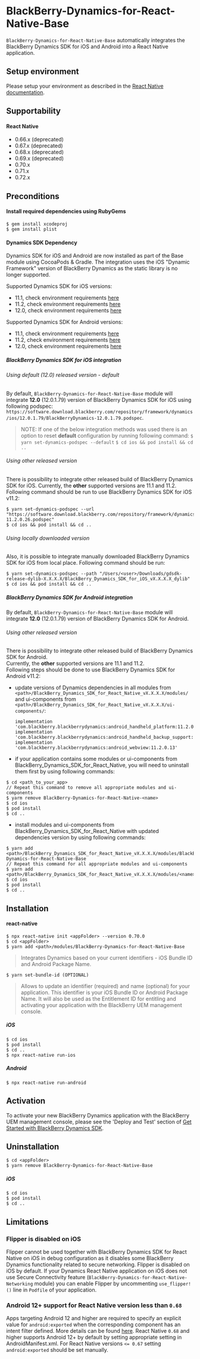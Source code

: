 # BlackBerry-Dynamics-for-React-Native-Base

`BlackBerry-Dynamics-for-React-Native-Base` automatically integrates the BlackBerry Dynamics SDK for iOS and Android into a React Native application.

## Setup environment

Please setup your environment as described in the [React Native documentation](https://facebook.github.io/react-native/docs/getting-started).

## Supportability

#### React Native
 - 0.66.x (deprecated)
 - 0.67.x (deprecated)
 - 0.68.x (deprecated)
 - 0.69.x (deprecated)
 - 0.70.x
 - 0.71.x
 - 0.72.x

## Preconditions

#### Install required dependencies using RubyGems

    $ gem install xcodeproj
    $ gem install plist

#### Dynamics SDK Dependency

Dynamics SDK for iOS and Android are now installed as part of the Base module using CocoaPods & Gradle. The integration uses the iOS "Dynamic Framework" version of BlackBerry Dynamics as the static library is no longer supported.

Supported Dynamics SDK for iOS versions:
- 11.1, check environment requirements [here](https://docs.blackberry.com/en/development-tools/blackberry-dynamics-sdk-ios/11_1)
- 11.2, check environment requirements [here](https://docs.blackberry.com/en/development-tools/blackberry-dynamics-sdk-ios/11_2)
- 12.0, check environment requirements [here](https://docs.blackberry.com/en/development-tools/blackberry-dynamics-sdk-ios/12_0)

Supported Dynamics SDK for Android versions:
- 11.1, check environment requirements [here](https://docs.blackberry.com/en/development-tools/blackberry-dynamics-sdk-android/11_1)
- 11.2, check environment requirements [here](https://docs.blackberry.com/en/development-tools/blackberry-dynamics-sdk-android/11_2)
- 12.0, check environment requirements [here](https://docs.blackberry.com/en/development-tools/blackberry-dynamics-sdk-android/12_0)

##### BlackBerry Dynamics SDK for iOS integration
###### Using default (12.0) released version - default
By default, `BlackBerry-Dynamics-for-React-Native-Base` module will integrate **12.0** (12.0.1.79) version of BlackBerry Dynamics SDK for iOS using following podspec: `https://software.download.blackberry.com/repository/framework/dynamics/ios/12.0.1.79/BlackBerryDynamics-12.0.1.79.podspec`.
> NOTE: If one of the below integration methods was used there is an option to reset **default** configuration by running following command:
`$ yarn set-dynamics-podspec --default`
`$ cd ios && pod install && cd ..`

###### Using other released version
There is possibility to integrate other released build of BlackBerry Dynamics SDK for iOS.
Currently, the **other** supported versions are 11.1 and 11.2.  
Following command should be run to use BlackBerry Dynamics SDK for iOS v11.2:
```
$ yarn set-dynamics-podspec --url "https://software.download.blackberry.com/repository/framework/dynamics/ios/11.2.0.26/BlackBerryDynamics-11.2.0.26.podspec"
$ cd ios && pod install && cd ..
```
###### Using locally downloaded version
Also, it is possible to integrate manually downloaded BlackBerry Dynamics SDK for iOS from local place.
Following command should be run:
```
$ yarn set-dynamics-podspec --path "/Users/<user>/Downloads/gdsdk-release-dylib-X.X.X.X/BlackBerry_Dynamics_SDK_for_iOS_vX.X.X.X_dylib"
$ cd ios && pod install && cd ..
```

##### BlackBerry Dynamics SDK for Android integration
By default, `BlackBerry-Dynamics-for-React-Native-Base` module will integrate **12.0** (12.0.1.79) version of BlackBerry Dynamics SDK for Android.
###### Using other released version
There is possibility to integrate other released build of BlackBerry Dynamics SDK for Android.  
Currently, the **other** supported versions are 11.1 and 11.2.  
Following steps should be done to use BlackBerry Dynamics SDK for Android v11.2:
- update versions of Dynamics dependencies in all modules from `<path>/BlackBerry_Dynamics_SDK_for_React_Native_vX.X.X.X/modules/` and ui-components from `<path>/BlackBerry_Dynamics_SDK_for_React_Native_vX.X.X.X/ui-components/`:
    ```
    implementation 'com.blackberry.blackberrydynamics:android_handheld_platform:11.2.0.13'
    implementation 'com.blackberry.blackberrydynamics:android_handheld_backup_support:11.2.0.13'
    implementation 'com.blackberry.blackberrydynamics:android_webview:11.2.0.13'
    ```
- if your application contains some modules or ui-components from BlackBerry_Dynamics_SDK_for_React_Native, you will need to uninstall them first by using following commands:
```
$ cd <path_to_your_app>
// Repeat this command to remove all appropriate modules and ui-components
$ yarm remove BlackBerry-Dynamics-for-React-Native-<name>
$ cd ios  
$ pod install  
$ cd .. 
```
- install modules and ui-components from BlackBerry_Dynamics_SDK_for_React_Native with updated dependencies version by using following commands:
```
$ yarn add <path>/BlackBerry_Dynamics_SDK_for_React_Native_vX.X.X.X/modules/BlackBerry-Dynamics-for-React-Native-Base
// Repeat this command for all appropriate modules and ui-components
$ yarn add <path>/BlackBerry_Dynamics_SDK_for_React_Native_vX.X.X.X/modules/<name>
$ cd ios  
$ pod install  
$ cd .. 
```

## Installation

#### react-native

    $ npx react-native init <appFolder> --version 0.70.0
    $ cd <appFolder>
    $ yarn add <path>/modules/BlackBerry-Dynamics-for-React-Native-Base

> Integrates Dynamics based on your current identifiers - iOS Bundle ID and Android Package Name.

    $ yarn set-bundle-id (OPTIONAL)

> Allows to update an identifier (required) and name (optional) for your application. This identifier is your iOS Bundle ID or Android Package Name. It will also be used as the Entitlement ID for entitling and activating your application with the BlackBerry UEM management console.

##### iOS

    $ cd ios  
    $ pod install  
    $ cd ..  
    $ npx react-native run-ios  

##### Android

    $ npx react-native run-android

## Activation

To activate your new BlackBerry Dynamics application with the BlackBerry UEM management console, please see the 'Deploy and Test' section of [Get Started with BlackBerry Dynamics SDK](https://developers.blackberry.com/us/en/resources/get-started/blackberry-dynamics-getting-started.html?platform=ios#step-1).

## Uninstallation

    $ cd <appFolder>
    $ yarn remove BlackBerry-Dynamics-for-React-Native-Base

##### iOS

    $ cd ios
    $ pod install
    $ cd ..

## Limitations
### Flipper is disabled on iOS
Flipper cannot be used together with BlackBerry Dynamics SDK for React Native on iOS in debug configuration as it disables some BlackBerry Dynamics functionality related to secure networking.
Flipper is disabled on iOS by default. If your Dynamics React Native application on iOS does not use Secure Connectivity feature (`BlackBerry-Dynamics-for-React-Native-Networking` module) you can enable Flipper by uncommenting `use_flipper!()` line in `Podfile` of your application.

### Android 12+ support for React Native version less than `0.68`
Apps targeting Android 12 and higher are required to specify an explicit value for `android:exported` when the corresponding component has an intent filter defined. More details can be found [here](https://developer.android.com/guide/topics/manifest/activity-element#exported).
React Native `0.68` and higher supports Android 12+ by default by setting appropriate setting in AndroidManifest.xml.
For React Native versions `<= 0.67` setting `android:exported` should be set manually.

